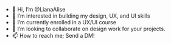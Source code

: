 - 👋 Hi, I’m @LianaAlise
- 👀 I’m interested in building my design, UX, and UI skills
- 🌱 I’m currently enrolled in a UX/UI course
- 💞️ I’m looking to collaborate on design work for your projects.
- 📫 How to reach me; Send a DM!

<!---
LianaAlise/LianaAlise is a ✨ special ✨ repository because its `README.md` (this file) appears on your GitHub profile.
You can click the Preview link to take a look at your changes.
--->
